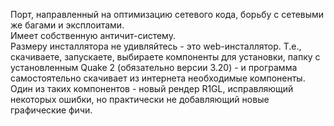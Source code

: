 Порт, направленный на оптимизацию сетевого кода, борьбу с сетевыми же багами и эксплоитами.  
Имеет собственную античит-систему.  
Размеру инсталлятора не удивляйтесь - это web-инсталлятор. Т.е., скачиваете, запускаете, выбираете компоненты для установки, папку с установленным Quake 2 (обязательно версии 3.20) - и программа самостоятельно скачивает из интернета необходимые компоненты.  
Один из таких компонентов - новый рендер R1GL, исправляющий некоторых ошибки, но практически не добавляющий новые графические фичи.
